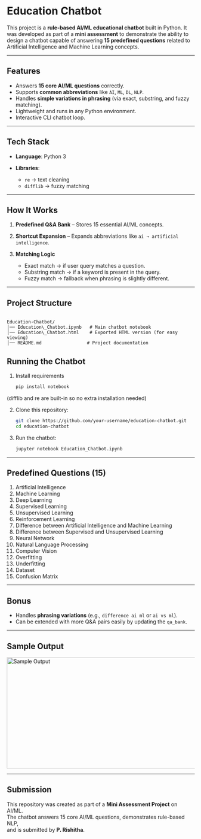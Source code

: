 # Education Chatbot 

This project is a **rule-based AI/ML educational chatbot** built in Python.
It was developed as part of a **mini assessment** to demonstrate the ability to design a chatbot capable of answering **15 predefined questions** related to Artificial Intelligence and Machine Learning concepts.

---

##  Features

* Answers **15 core AI/ML questions** correctly.
* Supports **common abbreviations** like `AI`, `ML`, `DL`, `NLP`.
* Handles **simple variations in phrasing** (via exact, substring, and fuzzy matching).
* Lightweight and runs in any Python environment.
* Interactive CLI chatbot loop.

---

## Tech Stack

* **Language**: Python 3
* **Libraries**:

  * `re` → text cleaning
  * `difflib` → fuzzy matching

---

## How It Works

1. **Predefined Q\&A Bank** – Stores 15 essential AI/ML concepts.
2. **Shortcut Expansion** – Expands abbreviations like `ai → artificial intelligence`.
3. **Matching Logic**

   * Exact match → if user query matches a question.
   * Substring match → if a keyword is present in the query.
   * Fuzzy match → fallback when phrasing is slightly different.

---

## Project Structure

```

Education-Chatbot/
│── Education\_Chatbot.ipynb   # Main chatbot notebook
│── Education\_Chatbot.html    # Exported HTML version (for easy viewing)
│── README.md                 # Project documentation

````

## Running the Chatbot

1. Install requirements

   ```bash
   pip install notebook
   ```
 (difflib and re are built-in so no extra installation needed)

2. Clone this repository:

   ```bash
   git clone https://github.com/your-username/education-chatbot.git
   cd education-chatbot
   ```
3. Run the chatbot:

   ```bash
   jupyter notebook Education_Chatbot.ipynb
   ```

---

## Predefined Questions (15)

1. Artificial Intelligence
2. Machine Learning
3. Deep Learning
4. Supervised Learning
5. Unsupervised Learning
6. Reinforcement Learning
7. Difference between Artificial Intelligence and Machine Learning
8. Difference between Supervised and Unsupervised Learning
9. Neural Network
10. Natural Language Processing
11. Computer Vision
12. Overfitting
13. Underfitting
14. Dataset
15. Confusion Matrix

---

## Bonus

* Handles **phrasing variations** (e.g., `difference ai ml` or `ai vs ml`).
* Can be extended with more Q\&A pairs easily by updating the `qa_bank`.

---

## Sample Output

<img width="964" height="297" alt="Sample Output" src="https://github.com/user-attachments/assets/63d7f4bf-1a3b-48ad-ba71-6f698863a644" />

---

## Submission

This repository was created as part of a **Mini Assessment Project** on AI/ML.  
The chatbot answers 15 core AI/ML questions, demonstrates rule-based NLP,  
and is submitted by **P. Rishitha**.
